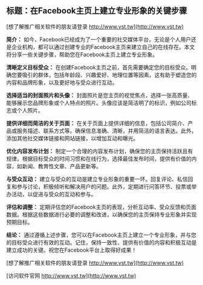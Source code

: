## **标题：在Facebook主页上建立专业形象的关键步骤**

[想了解推广相关软件的朋友请登录 http://www.vst.tw](http://www.vst.tw)

**简介：**
如今，Facebook已经成为了一个重要的社交媒体平台，无论是个人用户还是企业机构，都可以通过创建专业的Facebook主页来建立自己的在线存在。本文将分享一些关键步骤，帮助您在Facebook主页上建立专业形象。

**清晰定义目标受众：**
在创建Facebook主页之前，首先需要确定您的目标受众。明确您要吸引的群体，包括年龄段、兴趣爱好、地理位置等因素。这有助于塑造您的内容和品牌形象，以及更好地与受众进行互动。

**选择适当的封面照片和头像：**
封面照片是您主页的视觉焦点，选择一张高质量、能够展示您品牌形象或个人特点的照片。头像应该是简洁明了的标识，例如公司标志或个人照片。

**提供详细而简洁的关于页面：**
在关于页面上提供详细的信息，包括公司简介、产品或服务描述、联系方式等。确保信息准确、清晰，并用简洁的语言表达。此外，添加其他社交媒体链接和网站链接，以增加互动和曝光。

**优化内容发布计划：**
制定一个合理的内容发布计划，确保您的主页保持活跃且有规律。根据目标受众的时间习惯和在线行为，选择最佳发布时间，提供有价值的内容，如新闻、教育性文章、产品更新等。

**与受众互动：**
建立与受众的互动是建立专业形象的重要一环。回复评论、私信回复和参与讨论，积极倾听和解决用户的问题。此外，定期进行问答环节、投票或举办活动，以促进与受众的互动和参与。

**评估和调整：**
定期评估您的Facebook主页的表现，分析互动率、受众反馈和页面数据。根据这些数据进行必要的调整和改进，以确保您的主页保持专业形象并实现预期目标。

**结论：**
通过遵循上述步骤，您可以在Facebook主页上建立一个专业形象，并与您的目标受众进行有效的互动。记住，保持一致性、提供有价值的内容和积极互动是建立成功的关键。祝您在Facebook平台上取得好成果！

[想了解推广相关软件的朋友请登录 http://www.vst.tw](http://www.vst.tw)


[访问软件官网 http://www.vst.tw](http://www.vst.tw)
